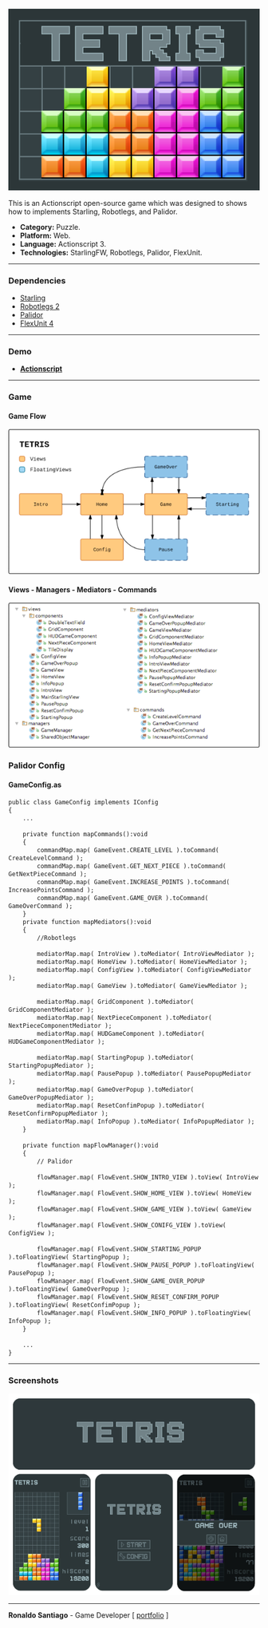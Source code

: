 ![cover](img_cover_tetris.png)

This is an Actionscript open-source game which was designed to shows how to implements Starling, Robotlegs, and Palidor.

+ **Category:** Puzzle.
+ **Platform:** Web.
+ **Language:** Actionscript 3.
+ **Technologies:** StarlingFW, Robotlegs, Palidor, FlexUnit.


* * *


### Dependencies

+ [Starling](https://github.com/Gamua/Starling-Framework)
+ [Robotlegs 2](https://github.com/robotlegs/robotlegs-framework)
+ [Palidor](https://github.com/RonaldoSetzer/robotlegs-extensions-Palidor)
+ [FlexUnit 4](https://flex.apache.org/download-flexunit.html)


* * *


### Demo
+ **[Actionscript](https://ronaldosetzer.github.io/portfolio/open_source/tetris/)**


* * *

### Game

#### Game Flow

![screenshot01](img_ss_tetris_01.png)


#### Views - Managers - Mediators - Commands

![screenshot02](img_ss_tetris_02.png)


### Palidor Config
#### GameConfig.as
```as3
public class GameConfig implements IConfig
{
    ...

    private function mapCommands():void
    {
        commandMap.map( GameEvent.CREATE_LEVEL ).toCommand( CreateLevelCommand );
        commandMap.map( GameEvent.GET_NEXT_PIECE ).toCommand( GetNextPieceCommand );
        commandMap.map( GameEvent.INCREASE_POINTS ).toCommand( IncreasePointsCommand );
        commandMap.map( GameEvent.GAME_OVER ).toCommand( GameOverCommand );
    }
    private function mapMediators():void
    {
        //Robotlegs
        
        mediatorMap.map( IntroView ).toMediator( IntroViewMediator );
        mediatorMap.map( HomeView ).toMediator( HomeViewMediator );
        mediatorMap.map( ConfigView ).toMediator( ConfigViewMediator );
        mediatorMap.map( GameView ).toMediator( GameViewMediator );
    
        mediatorMap.map( GridComponent ).toMediator( GridComponentMediator );
        mediatorMap.map( NextPieceComponent ).toMediator( NextPieceComponentMediator );
        mediatorMap.map( HUDGameComponent ).toMediator( HUDGameComponentMediator );
    
        mediatorMap.map( StartingPopup ).toMediator( StartingPopupMediator );
        mediatorMap.map( PausePopup ).toMediator( PausePopupMediator );
        mediatorMap.map( GameOverPopup ).toMediator( GameOverPopupMediator );
        mediatorMap.map( ResetConfimPopup ).toMediator( ResetConfirmPopupMediator );
        mediatorMap.map( InfoPopup ).toMediator( InfoPopupMediator );
    }
    
    private function mapFlowManager():void
    {
        // Palidor
        
        flowManager.map( FlowEvent.SHOW_INTRO_VIEW ).toView( IntroView );
        flowManager.map( FlowEvent.SHOW_HOME_VIEW ).toView( HomeView );
        flowManager.map( FlowEvent.SHOW_GAME_VIEW ).toView( GameView );
        flowManager.map( FlowEvent.SHOW_CONIFG_VIEW ).toView( ConfigView );
    
        flowManager.map( FlowEvent.SHOW_STARTING_POPUP ).toFloatingView( StartingPopup );
        flowManager.map( FlowEvent.SHOW_PAUSE_POPUP ).toFloatingView( PausePopup );
        flowManager.map( FlowEvent.SHOW_GAME_OVER_POPUP ).toFloatingView( GameOverPopup );
        flowManager.map( FlowEvent.SHOW_RESET_CONFIRM_POPUP ).toFloatingView( ResetConfimPopup );
        flowManager.map( FlowEvent.SHOW_INFO_POPUP ).toFloatingView( InfoPopup );
    }
    
    ...
}

``` 

* * *


### Screenshots
![screenshot01](img_game_tetris.png)
* * *

**Ronaldo Santiago**  - Game Developer [ [portfolio](https://ronaldosetzer.github.io/portfolio/) ]